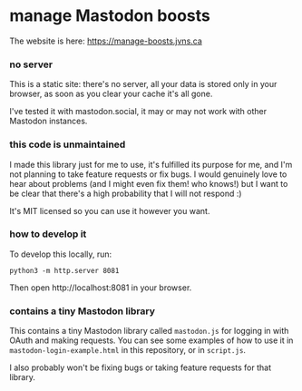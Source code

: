 # manage Mastodon boosts

The website is here: https://manage-boosts.jvns.ca

### no server

This is a static site: there's no server, all your data is stored only in your
browser, as soon as you clear your cache it's all gone.

I've tested it with mastodon.social, it may or may not work with other Mastodon instances.

### this code is unmaintained

I made this library just for me to use, it's fulfilled its purpose for me, and
I'm not planning to take feature requests or fix bugs. I would genuinely love
to hear about problems (and I might even fix them! who knows!) but I want to be
clear that there's a high probability that I will not respond :)

It's MIT licensed so you can use it however you want.

### how to develop it

To develop this locally, run:

```
python3 -m http.server 8081
```

Then open http://localhost:8081 in your browser.

### contains a tiny Mastodon library

This contains a tiny Mastodon library called `mastodon.js` for logging in with
OAuth and making requests. You can see some examples of how to use it in
`mastodon-login-example.html` in this repository, or in `script.js`.

I also probably won't be fixing bugs or taking feature requests for that library.

